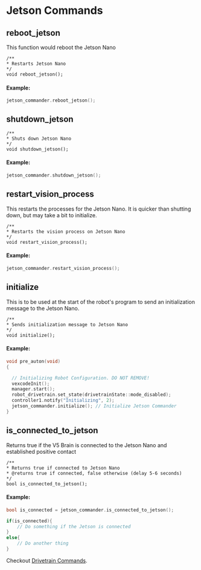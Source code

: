 # Jetson Commands

## reboot_jetson

This function would reboot the Jetson Nano

```
/**
* Restarts Jetson Nano
*/
void reboot_jetson();
```

#### Example:

```cpp
jetson_commander.reboot_jetson();
```

## shutdown_jetson

```
/**
* Shuts down Jetson Nano
*/
void shutdown_jetson();
```

#### Example:

```cpp
jetson_commander.shutdown_jetson();
```

## restart_vision_process

This restarts the processes for the Jetson Nano. It is quicker than shutting down, but may take a bit to initialize.

```
/**
* Restarts the vision process on Jetson Nano
*/
void restart_vision_process();
```

#### Example:

```cpp
jetson_commander.restart_vision_process();
```

## initialize

This is to be used at the start of the robot's program to send an initialization message to the Jetson Nano.

```
/**
* Sends initialization message to Jetson Nano
*/
void initialize();
```

#### Example:

```cpp
void pre_auton(void)
{

  // Initializing Robot Configuration. DO NOT REMOVE!
  vexcodeInit();
  manager.start();
  robot_drivetrain.set_state(drivetrainState::mode_disabled);
  controller1.notify("Initializing", 2);
  jetson_commander.initialize(); // Initialize Jetson Commander
}
```

## is_connected_to_jetson

Returns true if the V5 Brain is connected to the Jetson Nano and established positive contact

```
/**
* Returns true if connected to Jetson Nano
* @returns true if connected, false otherwise (delay 5-6 seconds)
*/
bool is_connected_to_jetson();
```

#### Example:

```cpp
bool is_connected = jetson_commander.is_connected_to_jetson();

if(is_connected){
    // Do something if the Jetson is connected
}
else{
    // Do another thing
}

```

Checkout [Drivetrain Commands](DrivetrainCommands/README.md).